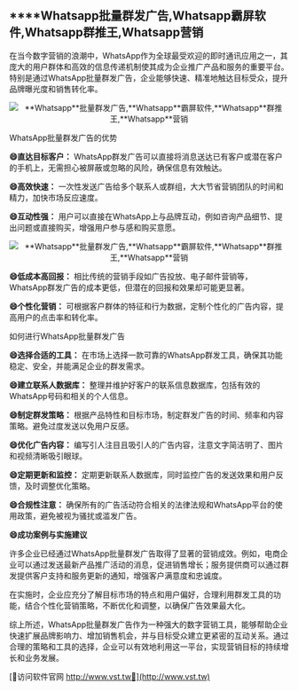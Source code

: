 ## ****Whatsapp**批量群发广告,**Whatsapp**霸屏软件,**Whatsapp**群推王,**Whatsapp**营销**

在当今数字营销的浪潮中，WhatsApp作为全球最受欢迎的即时通讯应用之一，其庞大的用户群体和高效的信息传递机制使其成为企业推广产品和服务的重要平台。特别是通过WhatsApp批量群发广告，企业能够快速、精准地触达目标受众，提升品牌曝光度和销售转化率。

 <center><img src="https://vst.tw/MP4/tuiguang/png/1.png" alt="**Whatsapp**批量群发广告,**Whatsapp**霸屏软件,**Whatsapp**群推王,**Whatsapp**营销"></center>

WhatsApp批量群发广告的优势

**😄直达目标客户：**
WhatsApp群发广告可以直接将消息送达已有客户或潜在客户的手机上，无需担心被屏蔽或忽略的风险，确保信息有效触达。

**😄高效快速：**
一次性发送广告给多个联系人或群组，大大节省营销团队的时间和精力，加快市场反应速度。

**😄互动性强：**
用户可以直接在WhatsApp上与品牌互动，例如咨询产品细节、提出问题或直接购买，增强用户参与感和购买意愿。

 <center><img src="https://vst.tw/MP4/tuiguang/png/6.png" alt="**Whatsapp**批量群发广告,**Whatsapp**霸屏软件,**Whatsapp**群推王,**Whatsapp**营销"></center>

**😄低成本高回报：**
相比传统的营销手段如广告投放、电子邮件营销等，WhatsApp群发广告的成本更低，但潜在的回报和效果却可能更显著。

**😄个性化营销：**
可根据客户群体的特征和行为数据，定制个性化的广告内容，提高用户的点击率和转化率。

如何进行WhatsApp批量群发广告

**😄选择合适的工具：**
在市场上选择一款可靠的WhatsApp群发工具，确保其功能稳定、安全，并能满足企业的群发需求。

**😄建立联系人数据库：**
整理并维护好客户的联系信息数据库，包括有效的WhatsApp号码和相关的个人信息。

**😄制定群发策略：**
根据产品特性和目标市场，制定群发广告的时间、频率和内容策略。避免过度发送以免用户反感。

**😄优化广告内容：**
编写引人注目且吸引人的广告内容，注意文字简洁明了、图片和视频清晰吸引眼球。

**😄定期更新和监控：**
定期更新联系人数据库，同时监控广告的发送效果和用户反馈，及时调整优化策略。

**😄合规性注意：**
确保所有的广告活动符合相关的法律法规和WhatsApp平台的使用政策，避免被视为骚扰或滥发广告。

**😄成功案例与实施建议**

许多企业已经通过WhatsApp批量群发广告取得了显著的营销成效。例如，电商企业可以通过发送最新产品推广活动的消息，促进销售增长；服务提供商可以通过群发提供客户支持和服务更新的通知，增强客户满意度和忠诚度。

在实施时，企业应充分了解目标市场的特点和用户偏好，合理利用群发工具的功能，结合个性化营销策略，不断优化和调整，以确保广告效果最大化。

综上所述，WhatsApp批量群发广告作为一种强大的数字营销工具，能够帮助企业快速扩展品牌影响力、增加销售机会，并与目标受众建立更紧密的互动关系。通过合理的策略和工具的选择，企业可以有效地利用这一平台，实现营销目标的持续增长和业务发展。


[👻访问软件官网 http://www.vst.tw👻](http://www.vst.tw)
